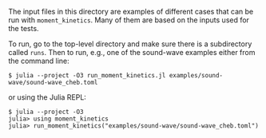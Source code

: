 The input files in this directory are examples of different cases that can be
run with `moment_kinetics`. Many of them are based on the inputs used for the
tests.

To run, go to the top-level directory and make sure there is a subdirectory called
`runs`. Then to run, e.g., one of the sound-wave examples either from the
command line:
```
$ julia --project -O3 run_moment_kinetics.jl examples/sound-wave/sound-wave_cheb.toml
```
or using the Julia REPL:
```
$ julia --project -O3
julia> using moment_kinetics
julia> run_moment_kinetics("examples/sound-wave/sound-wave_cheb.toml")
```
